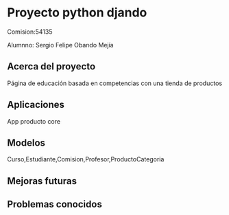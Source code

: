 # Proyecto python djando

Comision:54135

Alumnno: Sergio Felipe Obando Mejía

## Acerca del proyecto
Página de educación basada en competencias con una tienda de productos

## Aplicaciones
App
producto
core
## Modelos
Curso,Estudiante,Comision,Profesor,ProductoCategoria

## Mejoras futuras

## Problemas conocidos
